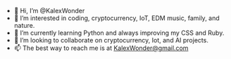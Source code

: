 - 👋 Hi, I’m @KalexWonder
- 👀 I’m interested in coding, cryptocurrency, IoT, EDM music, family, and nature.
- 🌱 I’m currently learning Python and always improving my CSS and Ruby.
- 💞️ I’m looking to collaborate on cryptocurrency, Iot, and AI projects.
- 📫 The best way to reach me is at KalexWonder@gmail.com

<!---
KalexWonder/KalexWonder is a ✨ special ✨ repository because its `README.md` (this file) appears on your GitHub profile.
You can click the Preview link to take a look at your changes.
--->
